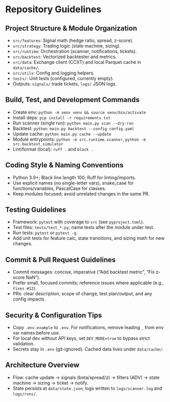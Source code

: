# Repository Guidelines

## Project Structure & Module Organization
- `src/features`: Signal math (hedge ratio, spread, z-score).
- `src/strategy`: Trading logic (state machine, sizing).
- `src/runtime`: Orchestration (scanner, notifications, tickets).
- `src/backtest`: Vectorized backtester and metrics.
- `src/data`: Exchange client (CCXT) and local Parquet cache in `data/cache/`.
- `src/utils`: Config and logging helpers.
- `tests/`: Unit tests (configured, currently empty).
- Outputs: `signals/` trade tickets, `logs/` JSON logs.

## Build, Test, and Development Commands
- Create env: `python -m venv venv && source venv/bin/activate`
- Install deps: `pip install -r requirements.txt`
- Run scanner (single run): `python main.py scan --dry-run`
- Backtest: `python main.py backtest --config config.yaml`
- Update cache: `python main.py cache --update`
- Module entrypoints: `python -m src.runtime.scanner`, `python -m src.backtest.simulator`
- Lint/format (local): `ruff .` and `black .`

## Coding Style & Naming Conventions
- Python 3.9+; Black line length 100; Ruff for linting/imports.
- Use explicit names (no single-letter vars), snake_case for functions/variables, PascalCase for classes.
- Keep modules focused; avoid unrelated changes in the same PR.

## Testing Guidelines
- Framework: `pytest` with coverage to `src` (see `pyproject.toml`).
- Test files: `tests/test_*.py`; name tests after the module under test.
- Run tests: `pytest` or `pytest -q`.
- Add unit tests for feature calc, state transitions, and sizing math for new changes.

## Commit & Pull Request Guidelines
- Commit messages: concise, imperative (“Add backtest metric”, “Fix z-score NaN”).
- Prefer small, focused commits; reference issues where applicable (e.g., `Fixes #12`).
- PRs: clear description, scope of change, test plan/output, and any config impacts.

## Security & Configuration Tips
- Copy `.env.example` to `.env`. For notifications, remove leading `_` from env var names before use.
- For local dev without API keys, set `DEV_MODE=true` to bypass strict validation.
- Secrets stay in `.env` (git-ignored). Cached data lives under `data/cache/`.

## Architecture Overview
- Flow: cache update → signals (beta/spread/z) → filters (ADV) → state machine → sizing → ticket → notify.
- State persists at `data/state.json`; logs written to `logs/scanner.log` and `logs/runs/`.

